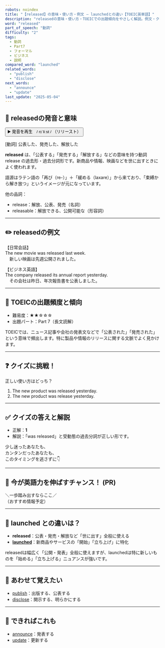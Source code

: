 ```yaml
---
robots: noindex
title: "【released】の意味・使い方・例文 ― launchedとの違い【TOEIC英単語】"
description: "releasedの意味・使い方・TOEICでの出題傾向をやさしく解説。例文・クイズ付きでlaunchedとの違いもわかりやすく学べます。"
word: "released"
part_of_speech: "動詞"
difficulty: "2"
tags:
  - 動詞
  - Part7
  - フォーマル
  - ビジネス
  - 説明
compared_word: "launched"
related_words:
  - "publish"
  - "disclose"
next_words:
  - "announce"
  - "update"
last_update: "2025-05-04"
---
```


## 🔰 releasedの発音と意味

<button class="play-audio" onclick="playTTS('released')">
  <span class="play-audio-main">
    ▶️ 発音を再生　/ rɪˈliːst /
  </span>
  <span class="play-audio-sub">
    （リリースト）
  </span>
</button>

[動詞] 公表した、発売した、解放した

**released** は、「公表する」「発売する」「解放する」などの意味を持つ動詞 release の過去形・過去分詞形です。新商品や情報、映画などを世に出すときによく使われます。

語源はラテン語の「再び（re-）」＋「緩める（laxare）」から来ており、「束縛から解き放つ」というイメージが元になっています。

他の品詞：  
- release：解放、公表、発売（名詞）
- releasable：解放できる、公開可能な（形容詞）

---

## ✏️ releasedの例文

【日常会話】  
The new movie was released last week.  
　新しい映画は先週公開されました。

【ビジネス英語】  
The company released its annual report yesterday.  
　その会社は昨日、年次報告書を公表しました。

---

## 🎯 TOEICの出題頻度と傾向

- 難易度：★★☆☆☆
- 出題パート：Part 7（長文読解）

TOEICでは、ニュース記事や会社の発表文などで「公表された」「発売された」という意味で頻出します。特に製品や情報のリリースに関する文脈でよく見かけます。

---

## ❓ クイズに挑戦！

正しい使い方はどっち？

1. The new product was released yesterday.  
2. The new product was release yesterday.

---

## ✅ クイズの答えと解説

- 正解：**1**
- 解説：「was released」と受動態の過去分詞が正しい形です。

少し迷ったあなたも、  
カンタンだったあなたも、  
このタイミングを逃さずに👇️

---

## 🚀 今が英語力を伸ばすチャンス！ (PR)

<div class="info-center">
＼一歩踏み出すならここ／<br>  
（おすすめ情報予定）
</div>

---

## 🤔  launched との違いは？

- **released**：公表・発売・解放など「世に出す」全般に使える
- **[launched](/word/launched/)**：新商品やサービスの「開始」「立ち上げ」に特化

releasedは幅広く「公開・発表」全般に使えますが、launchedは特に新しいものを「始める」「立ち上げる」ニュアンスが強いです。

---

## 🧩 あわせて覚えたい

- [publish](/word/publish/)：出版する、公表する
- [disclose](/word/disclose/)：開示する、明らかにする

---

## 📖 できればこれも

- [announce](/word/announce/)：発表する
- [update](/word/update/)：更新する

<!-- cvid: aid09_bid20 -->
